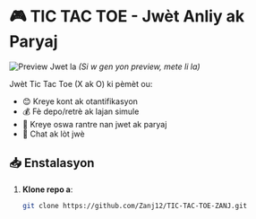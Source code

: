# 🎮 TIC TAC TOE - Jwèt Anliy ak Paryaj

![Preview Jwet la](preview.png) *(Si w gen yon preview, mete li la)*

Jwèt Tic Tac Toe (X ak O) ki pèmèt ou:
- 😊 Kreye kont ak otantifikasyon
- 💰 Fè depo/retrè ak lajan simule
- 🎯 Kreye oswa rantre nan jwet ak paryaj
- 💬 Chat ak lòt jwè

## 📥 Enstalasyon

1. **Klone repo a**:
   ```bash
   git clone https://github.com/Zanj12/TIC-TAC-TOE-ZANJ.git